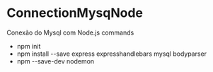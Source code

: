# ConnectionMysqNode
Conexão do Mysql com Node.js
commands

- npm init
- npm install --save express expresshandlebars mysql bodyparser
- npm --save-dev nodemon
